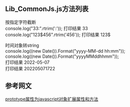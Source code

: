 ## Lib_CommonJs.js方法列表

按指定字符截断  
console.log("33:".rtrim(':'));       打印结果 33  
console.log("123$456".rtrim('456')); 打印结果 123$  

时间对象转string  
console.log((new Date()).Format("yyyy-MM-dd hh:mm"));  
console.log((new Date()).Format("yyyyMMddhhmm"));   
打印结果 2022-05-07  
打印结果 202205071722  



## 参考网文

 [prototype属性为javascript对象扩展属性和方法](https://www.cnblogs.com/jishume/articles/2052655.html)